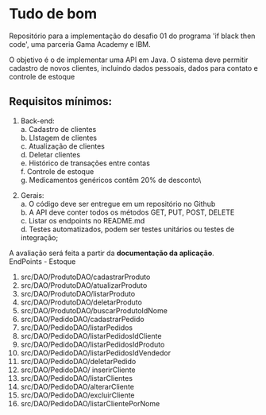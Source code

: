 # Tudo de bom
Repositório para a implementação do desafio 01 do programa 'if black then code', uma parceria Gama Academy e IBM.

 O objetivo é o de implementar uma API em Java.
 O sistema deve permitir cadastro de novos clientes, incluindo dados pessoais, dados para contato e controle de estoque

## Requisitos mínimos:
1. Back-end:\
  a. Cadastro de clientes\
  b. LIstagem de clientes\
  c. Atualização de clientes\
  d. Deletar clientes\
  e. Histórico de transações entre contas\
  f. Controle de estoque\
  g. Medicamentos genéricos contêm 20% de desconto\

2. Gerais:\
  a. O código deve ser entregue em um repositório no Github\
  b. A API deve conter todos os métodos GET, PUT, POST, DELETE\
  c. Listar os endpoints no README.md\
  d. Testes automatizados, podem ser testes unitários ou testes de integração;
  
  A avaliação será feita a partir da **documentação da aplicação**.\
  EndPoints - Estoque
  1. src/DAO/ProdutoDAO/cadastrarProduto
  2. src/DAO/ProdutoDAO/atualizarProduto
  3. src/DAO/ProdutoDAO/listarProduto
  4. src/DAO/ProdutoDAO/deletarProduto
  5. src/DAO/ProdutoDAO/buscarProdutoIdNome
  1. src/DAO/PedidoDAO/cadastrarPedido
  2. src/DAO/PedidoDAO/listarPedidos
  3. src/DAO/PedidoDAO/listarPedidosIdCliente
  4. src/DAO/PedidoDAO/listarPedidosIdProduto
  5. src/DAO/PedidoDAO/listarPedidosIdVendedor
  6. src/DAO/PedidoDAO/deletarPedido
  1. src/DAO/PedidoDAO/ inserirCliente
  2. src/DAO/PedidoDAO/listarClientes
  3. src/DAO/PedidoDAO/alterarCliente
  4. src/DAO/PedidoDAO/excluirCliente
  5. src/DAO/PedidoDAO/listarClientePorNome

  
